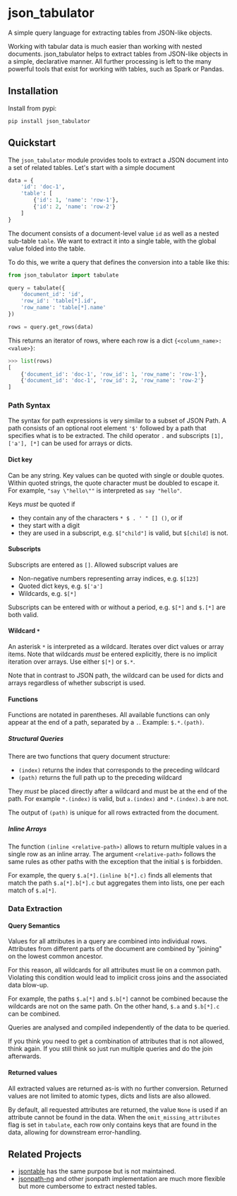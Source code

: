 # json_tabulator

A simple query language for extracting tables from JSON-like objects.

Working with tabular data is much easier than working with nested documents. json_tabulator helps to extract tables from JSON-like objects in a simple, declarative manner. All further processing is left to the many powerful tools that exist for working with tables, such as Spark or Pandas.


## Installation

Install from pypi:

```shell
pip install json_tabulator
```

## Quickstart

The `json_tabulator` module provides tools to extract a JSON document into a set of related tables. Let's start with a simple document

```python
data = {
    'id': 'doc-1',
    'table': [
        {'id': 1, 'name': 'row-1'},
        {'id': 2, 'name': 'row-2'}
    ]
}
```

The document consists of a document-level value `id` as well as a nested sub-table `table`. We want to extract it into a single table, with the global value folded into the table.

To do this, we write a query that defines the conversion into a table like this:

```python
from json_tabulator import tabulate

query = tabulate({
    'document_id': 'id',
    'row_id': 'table[*].id',
    'row_name': 'table[*].name'
})

rows = query.get_rows(data)
```

This returns an iterator of rows, where each row is a dict `{<column_name>: <value>}`:

```python
>>> list(rows)
[
    {'document_id': 'doc-1', 'row_id': 1, 'row_name': 'row-1'},
    {'document_id': 'doc-1', 'row_id': 2, 'row_name': 'row-2'}
]
```

### Path Syntax

The syntax for path expressions is very similar to a subset of JSON Path. A path consists of an optional root element `'$'` followed by a path that specifies what is to be extracted. The child operator `.` and subscripts `[1], ['a'], [*]` can be used for arrays or dicts.

#### Dict key

Can be any string. Key values can be quoted with single or double quotes. Within quoted strings, the quote character must be doubled to escape it. For example, `"say \"hello\""` is interpreted as `say "hello"`.

Keys _must_ be quoted if
* they contain any of the characters `* $ . ' " [] ()`, or if
* they start with a digit
* they are used in a subscript, e.g. `$["child"]` is valid, but `$[child]` is not.

#### Subscripts

Subscripts are entered as `[]`. Allowed subscript values are

* Non-negative numbers representing array indices, e.g. `$[123]`
* Quoted dict keys, e.g. `$['a']`
* Wildcards, e.g. `$[*]`

Subscripts can be entered with or without a period, e.g. `$[*]` and `$.[*]` are both valid.

#### Wildcard `*`

An asterisk `*` is interpreted as a wildcard. Iterates over dict values or array items. Note that wildcards _must_ be entered explicitly, there is no implicit iteration over arrays. Use either `$[*]` or `$.*`.

Note that in contrast to JSON path, the wildcard can be used for dicts and arrays regardless of whether subscript is used.

#### Functions

Functions are notated in parentheses. All available functions can only appear at the end of a path, separated by a `.`. Example: `$.*.(path)`.

##### Structural Queries

There are two functions that query document structure:

* `(index)` returns the index that corresponds to the preceding wildcard
* `(path)` returns the full path up to the preceding wildcard

They _must_ be placed directly after a wildcard and must be at the end of the path. For example `*.(index)` is valid, but `a.(index)` and `*.(index).b` are not.

The output of `(path)` is unique for all rows extracted from the document.

##### Inline Arrays

The function `(inline <relative-path>)` allows to return multiple values in a single row as an inline array. The argument `<relative-path>` follows the same rules as other paths with the exception that the initial `$` is forbidden.

For example, the query `$.a[*].(inline b[*].c)` finds all elements that match the path `$.a[*].b[*].c` but aggregates them into lists, one per each match of `$.a[*]`.

### Data Extraction

#### Query Semantics

Values for all attributes in a query are combined into individual rows. Attributes from different parts of the document are combined by "joining" on the lowest common ancestor.

For this reason, all wildcards for all attributes must lie on a common path. Violating this condition would lead to implicit cross joins and the associated data blow-up.

For example, the paths `$.a[*]` and `$.b[*]` cannot be combined because the wildcards are not on the same path. On the other hand, `$.a` and `$.b[*].c` can be combined.

Queries are analysed and compiled independently of the data to be queried.

If you think you need to get a combination of attributes that is not allowed, think again. If you still think so just run multiple queries and do the join afterwards.

#### Returned values

All extracted values are returned as-is with no further conversion. Returned values are not limited to atomic types, dicts and lists are also allowed.

By default, all requested attributes are returned, the value `None` is used if an attribute cannot be found in the data. When the `omit_missing_attributes` flag is set in `tabulate`, each row only contains keys that are found in the data, allowing for downstream error-handling.

## Related Projects

- [jsontable](https://pypi.org/project/jsontable/) has the same purpose but is not maintained.
- [jsonpath-ng](https://github.com/bridgecrewio/jsonpath-ng) and other jsonpath implementation are much more flexible but more cumbersome to extract nested tables.
